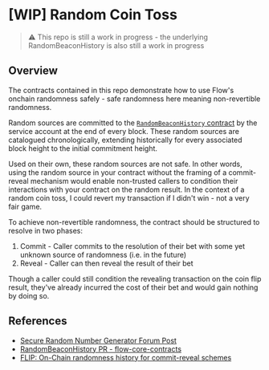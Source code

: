 # [WIP] Random Coin Toss

> :warning: This repo is still a work in progress - the underlying RandomBeaconHistory is also still a work in progress

## Overview

The contracts contained in this repo demonstrate how to use Flow's onchain randomness safely - safe randomness here
meaning non-revertible randomness.

Random sources are committed to the [`RandomBeaconHistory` contract](./contracts/RandomBeaconHistory.cdc) by the service
account at the end of every block. These random sources are catalogued chronologically, extending historically for every
associated block height to the initial commitment height.

Used on their own, these random sources are not safe. In other words, using the random source in your contract without
the framing of a commit-reveal mechanism would enable non-trusted callers to condition their interactions with your contract on the
random result. In the context of a random coin toss, I could revert my transaction if I didn't win - not a very fair
game.

To achieve non-revertible randomness, the contract should be structured to resolve in two phases:

1. Commit - Caller commits to the resolution of their bet with some yet unknown source of randomness (i.e. in the
   future)
2. Reveal - Caller can then reveal the result of their bet

Though a caller could still condition the revealing transaction on the coin flip result, they've already incurred the
cost of their bet and would gain nothing by doing so.

## References

- [Secure Random Number Generator Forum Post](https://forum.onflow.org/t/secure-random-number-generator-for-flow-s-smart-contracts/5110)
- [RandomBeaconHistory PR - flow-core-contracts](https://github.com/onflow/flow-core-contracts/pull/375)
- [FLIP: On-Chain randomness history for commit-reveal schemes](https://github.com/onflow/flips/pull/123)